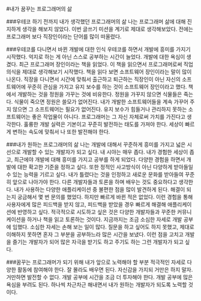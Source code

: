 #내가 꿈꾸는 프로그래머의 삶

###우테코 하기 전까지 내가 생각했던 프로그래머의 삶
나는 프로그래머 삶에 대해 진지하게 생각을 해보지 않았다. 
이번 글쓰기 미션을 계기로 제대로 생각해보았다. 
전에는 프로그래머 보다 직장인이라는 단어를 많이 떠올렸다. 

###우테코를 다니면서 바뀐 개발에 대한 인식
우테코를 하면서 개발에 흥미를 가지기 시작했다. 
억지로 하는 게 아닌 스스로 공부하는 시간이 늘었다. 
개발에 대한 욕심이 생겼다. 
최근 프로그래머 장인이라는 책을 읽었다. 
이 책을 읽으면서 프로그래머로써 직업의식을 제대로 생각해보기 시작했다. 
책을 읽다 보면 소프트웨어 장인이라는 말이 많이 나온다. 
직장을 다니면서 시간에 맞춰서 출근하고 퇴근하는 직장인이 아닌 자신의 소프트웨어에 꾸준히 관심을 가지고 유지 보수를 하는 것이 소프트웨어 장인이라고 했다.
책에서 개발하는 것을 정원을 가꾸는 것에 비유한다. 
정원을 가꾸지 않으면 식물들은 죽는다. 
식물이 죽으면 정원은 쓸모가 없어진다. 
내가 개발한 소프트웨어들을 계속 가꾸어 주지 않으면 그 소프트웨어는 필요가 없어진다.
유지 보수가 힘들거나 관리하지 못하는 소프트웨어는 좋은 작업물이 아니다. 
프로그래머는 그 자신 자체로써 가치를 가진다고 생각한다. 
훌륭한 개발 실력은 기본이고 꾸준히 발전하는 태도를 가져야 한다. 
세상이 빠르게 변하는 속도에 맞춰서 나 또한 발전해야 한다. 

###내가 원하는 프로그래머의 삶
나는 개발에 대해서 꾸준하게 흥미를 가지고 넓은 시선으로 개발할 수 있는 개발자가 되고 싶다.
내 시야는 매우 좁다. 
내가 경험한 세상이 좁고, 최근에야 개발에 대해 흥미를 가지고 공부를 하게 되었다. 
다양한 경험을 하면서 개발에 대한 확고한 기준을 정하고 싶다. 
또한 정적인 사고방식이 아닌 다양하게 받아들일 수 있는 능력을 기르고 싶다. 
내가 틀렸다는 것을 인정하고 새로운 문화를 받아들여 꾸준히 앞으로 나아가야 한다. 
다른 개발자들과 토론을 하며 배우는 것도 중요하다고 생각한다. 
내가 사용하는 다양한 애플리케이션 중 불편한 점을 많이 발견하게 된다. 
해결이 되는지 궁금해서 몇 번 문의를 했었다. 
하지만 빠르게 바뀐 적은 없었다. 
이런 경험을 통해 사용자에게 많은 피드백을 받지 않고, 피드백을 받았을 경우 빠르게 해결해 애플리케이션에 반영하고 싶다. 
적극적으로 시도하고 싶은 것은 다양한 개발자들과 꾸준한 커뮤니케이션을 하거나 책을 읽고 토론하는 것이다. 
지금까지는 조금 소심한 자세로 개발 공부에 임했다. 
소심한 자세는 손해 보는 일이 많다. 
질문을 하고 싶어도 하지 못했고, 제대로 이해하지 못하면 혼자 그 부분을 공부하느라 많은 시간을 보냈다. 
이런 점을 고치고 개발을 즐기는 개발자가 되어 많은 자극을 받기도 하고 주기도 하는 그런 개발자가 되고 싶다.

###꿈꾸는 프로그래머가 되기 위해 내가 앞으로 노력해야 할 부분
적극적인 자세로 다양한 활동에 참여해야 한다. 
잘 몰라도 배우면 된다. 
자신감을 가지되 거만은 하지 말자. 
거만하면 발전할 수 없다. 
개발 공부에 시간을 조금 더 투자해야 한다. 
개발 공부에 많은 욕심을 부려도 된다. 
하나씩 차근차근 해내면서 내가 원하는 개발자가 되도록 노력할 것이다. 
